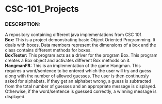 # **CSC-101_Projects**

### **DESCRIPTION:**
A repository containing different java implementations from CSC 101.  
**Box:** This is a project demonstrating basic Object Oriented Programming. It deals with boxes. Data members represent the dimensions of a box and the class contains different methods for boxes.  
**BoxTester:** This program acts as a driver for the program Box. This program creates a Box object and activates different Box methods on it.  
**HangmanFR:** This is an implementation of the game Hangman. This requires a word/sentence to be entered which the user will try and guess along with the number of allowed guesses. The user is then continuosly asked for alphabets. If they get an alphabet wrong, a guess is subtracted from the total number of guesses and an appropriate message is displayed. Otherwise, if the word/sentence is guessed correctly, a winning message is displayed.
